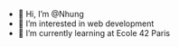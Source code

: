 - 👋 Hi, I’m @Nhung
- 👀 I’m interested in web development 
- 🌱 I’m currently learning at Ecole 42 Paris

<!---
NguyenHongNhung/NguyenHongNhung is a ✨ special ✨ repository because its `README.md` (this file) appears on your GitHub profile.
You can click the Preview link to take a look at your changes.
--->
